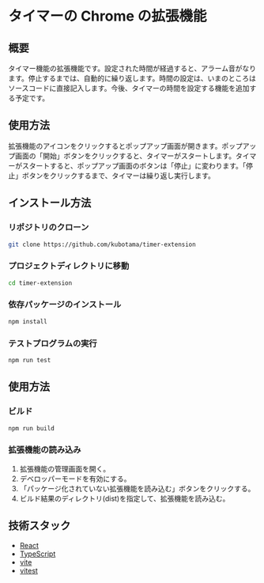 # タイマーの Chrome の拡張機能

## 概要

タイマー機能の拡張機能です。設定された時間が経過すると、アラーム音がなります。停止するまでは、自動的に繰り返します。時間の設定は、いまのところはソースコードに直接記入します。今後、タイマーの時間を設定する機能を追加する予定です。

## 使用方法

拡張機能のアイコンをクリックするとポップアップ画面が開きます。ポップアップ画面の「開始」ボタンをクリックすると、タイマーがスタートします。タイマーがスタートすると、ポップアップ画面のボタンは「停止」に変わります。「停止」ボタンをクリックするまで、タイマーは繰り返し実行します。

## インストール方法

### リポジトリのクローン

```bash
git clone https://github.com/kubotama/timer-extension
```

### プロジェクトディレクトリに移動

```bash
cd timer-extension
```

### 依存パッケージのインストール

```bash
npm install
```

### テストプログラムの実行

```bash
npm run test
```

## 使用方法

### ビルド

```bash
npm run build
```

### 拡張機能の読み込み

1. 拡張機能の管理画面を開く。
2. デベロッパーモードを有効にする。
3. 「パッケージ化されていない拡張機能を読み込む」ボタンをクリックする。
4. ビルド結果のディレクトリ(dist)を指定して、拡張機能を読み込む。

## 技術スタック

- [React](https://reactjs.org/)
- [TypeScript](https://www.typescriptlang.org/)
- [vite](https://ja.vite.dev/)
- [vitest](https://vitest.dev/)
